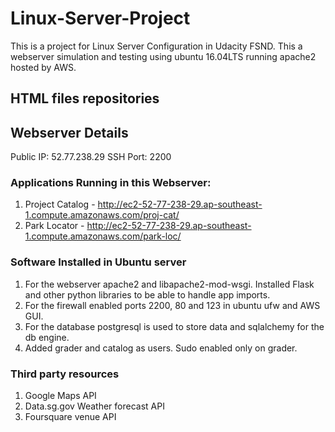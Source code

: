 # Linux-Server-Project
This is a project for Linux Server Configuration in Udacity FSND. This a webserver simulation and testing using ubuntu 16.04LTS running apache2 hosted by AWS.

## HTML files repositories

## Webserver Details
Public IP: 52.77.238.29
SSH Port: 2200

### Applications Running in this Webserver:
1. Project Catalog - http://ec2-52-77-238-29.ap-southeast-1.compute.amazonaws.com/proj-cat/
2. Park Locator - http://ec2-52-77-238-29.ap-southeast-1.compute.amazonaws.com/park-loc/

### Software Installed in Ubuntu server
1. For the webserver apache2 and libapache2-mod-wsgi. Installed Flask and other python libraries to be able to handle app imports.
2. For the firewall enabled ports 2200, 80 and 123 in ubuntu ufw and AWS GUI.
3. For the database postgresql is used to store data and sqlalchemy for the db engine.
4. Added grader and catalog as users. Sudo enabled only on grader.

### Third party resources
1. Google Maps API
2. Data.sg.gov Weather forecast API
3. Foursquare venue API
